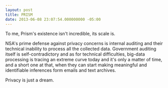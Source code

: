 ```yaml
---
layout: post
title: PRISM
date: 2013-06-08 23:07:54.000000000 -05:00
---
```

To me, Prism's existence isn't incredible, its scale is.

NSA's prime defense against privacy concerns is internal auditing and their technical inability to process all the collected data. Government auditing itself is self-contradictory and as for technical difficulties, big-data processing is tracing an extreme curve today and it's only a matter of time, and a short one at that, when they can start making meaningful and identifiable inferences form emails and text archives.

Privacy is just a dream.
